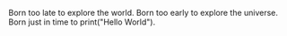 Born too late to explore the world.
Born too early to explore the universe.
Born just in time to print("Hello World").

